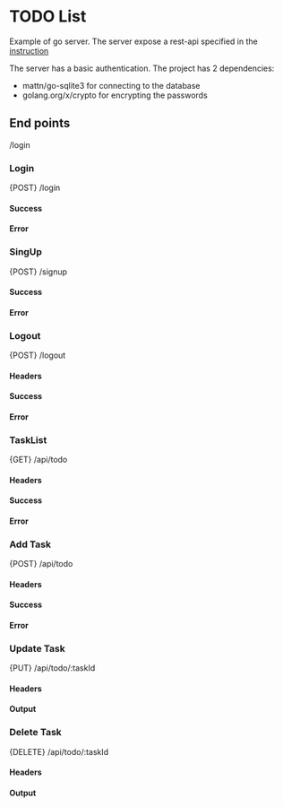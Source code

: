 # TODO List
Example of go server. The server expose a rest-api specified in the [instruction](INSTRUCTIONS.MD)

The server has a basic authentication.
The project has 2 dependencies:
* mattn/go-sqlite3 for connecting to the database
* golang.org/x/crypto for encrypting the passwords

## End points

/login

### Login
{POST} /login
#### Success
#### Error

### SingUp
{POST} /signup
#### Success
#### Error

### Logout
{POST} /logout

#### Headers
#### Success
#### Error
### TaskList
{GET} /api/todo
#### Headers
#### Success
#### Error
### Add Task
{POST} /api/todo
#### Headers
#### Success
#### Error
### Update Task

{PUT} /api/todo/:taskId
#### Headers
#### Output
### Delete Task
{DELETE} /api/todo/:taskId

#### Headers
#### Output
